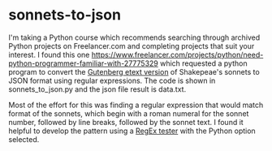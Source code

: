 # sonnets-to-json

I'm taking a Python course which recommends searching through archived Python projects on Freelancer.com and completing projects that suit your interest. I found this one https://www.freelancer.com/projects/python/need-python-programmer-familiar-with-27775329 which requested a python program to convert the [Gutenberg etext version](https://www.freelancer.com/users/l.php?url=http:%2F%2Fwww.gutenberg.org%2Fcache%2Fepub%2F1041%2Fpg1041.txt&sig=90214a17cbddc4105b4199da392ad6d76050586769512cef0a479afa3ad4a46e) of Shakepeae's sonnets to JSON format using regular expressions. The code is shown in sonnets_to_json.py and the json file result is data.txt.

Most of the effort for this was finding a regular expression that would match format of the sonnets, which begin with a roman numeral for the sonnet number, followed by line breaks, followed by the sonnet text. I found it helpful to develop the pattern using a [RegEx tester](https://regex101.com/) with the Python option selected.
